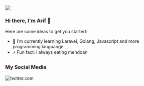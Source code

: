 <img align="center" src="https://media0.giphy.com/media/3o7abKhOpu0NwenH3O/giphy.gif">

### Hi there, I'm Arif 👋

Here are some ideas to get you started:

- 🌱 I’m currently learning Laravel, Golang, Javascript and more programming languange
- ⚡ Fun fact: i always eating mendoan

### My Social Media

<a href="https://twitter.com/intent/follow?screen_name=arifian_nur"><img align = "left" alt="twitter.com" src="https://img.shields.io/twitter/follow/arifian_nur?style=social"></a>

<br />
<br />

<!--
**nurfiansyah06/nurfiansyah06** is a ✨ _special_ ✨ repository because its `README.md` (this file) appears on your GitHub profile.

-->
